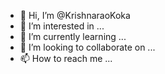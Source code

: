 - 👋 Hi, I’m @KrishnaraoKoka
- 👀 I’m interested in ...
- 🌱 I’m currently learning ...
- 💞️ I’m looking to collaborate on ...
- 📫 How to reach me ...

<!---
KrishnaraoKoka/KrishnaraoKoka is a ✨ special ✨ repository because its `README.md` (this file) appears on your GitHub profile.
You can click the Preview link to take a look at your changes.
--->
